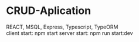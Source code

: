 # CRUD-Aplication
REACT, MSQL, Express, Typescript, TypeORM  
client start: npm start
server start: npm run start:dev
